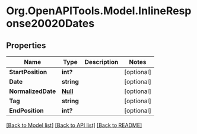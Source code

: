 # Org.OpenAPITools.Model.InlineResponse20020Dates

## Properties

Name | Type | Description | Notes
------------ | ------------- | ------------- | -------------
**StartPosition** | **int?** |  | [optional] 
**Date** | **string** |  | [optional] 
**NormalizedDate** | [**Null**](Null.md) |  | [optional] 
**Tag** | **string** |  | [optional] 
**EndPosition** | **int?** |  | [optional] 

[[Back to Model list]](../README.md#documentation-for-models) [[Back to API list]](../README.md#documentation-for-api-endpoints) [[Back to README]](../README.md)

